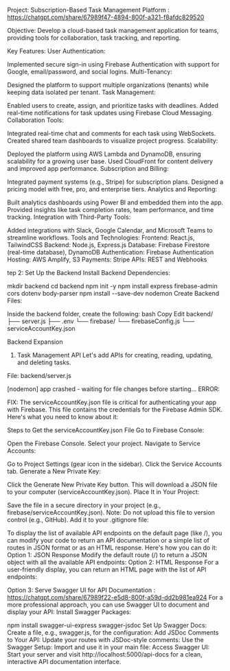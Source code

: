Project: Subscription-Based Task Management Platform : https://chatgpt.com/share/67989f47-4894-800f-a321-f8afdc829520

Objective: Develop a cloud-based task management application for teams, providing tools for collaboration, task tracking, and reporting.

Key Features:
User Authentication:

Implemented secure sign-in using Firebase Authentication with support for Google, email/password, and social logins.
Multi-Tenancy:

Designed the platform to support multiple organizations (tenants) while keeping data isolated per tenant.
Task Management:

Enabled users to create, assign, and prioritize tasks with deadlines.
Added real-time notifications for task updates using Firebase Cloud Messaging.
Collaboration Tools:

Integrated real-time chat and comments for each task using WebSockets.
Created shared team dashboards to visualize project progress.
Scalability:

Deployed the platform using AWS Lambda and DynamoDB, ensuring scalability for a growing user base.
Used CloudFront for content delivery and improved app performance.
Subscription and Billing:

Integrated payment systems (e.g., Stripe) for subscription plans.
Designed a pricing model with free, pro, and enterprise tiers.
Analytics and Reporting:

Built analytics dashboards using Power BI and embedded them into the app.
Provided insights like task completion rates, team performance, and time tracking.
Integration with Third-Party Tools:

Added integrations with Slack, Google Calendar, and Microsoft Teams to streamline workflows.
Tools and Technologies:
Frontend: React.js, TailwindCSS
Backend: Node.js, Express.js
Database: Firebase Firestore (real-time database), DynamoDB
Authentication: Firebase Authentication
Hosting: AWS Amplify, S3
Payments: Stripe
APIs: REST and Webhooks


tep 2: Set Up the Backend
Install Backend Dependencies:

mkdir backend
cd backend
npm init -y
npm install express firebase-admin cors dotenv body-parser
npm install --save-dev nodemon
Create Backend Files:

Inside the backend folder, create the following:
bash
Copy
Edit
backend/
├── server.js
├── .env
└── firebase/
    └── firebaseConfig.js
    └── serviceAccountKey.json

Backend Expansion
1. Task Management API
Let's add APIs for creating, reading, updating, and deleting tasks.

File: backend/server.js

[nodemon] app crashed - waiting for file changes before starting... ERROR: 

FIX:
The serviceAccountKey.json file is critical for authenticating your app with Firebase. This file contains the credentials for the Firebase Admin SDK. Here's what you need to know about it:

Steps to Get the serviceAccountKey.json File
Go to Firebase Console:

Open the Firebase Console.
Select your project.
Navigate to Service Accounts:

Go to Project Settings (gear icon in the sidebar).
Click the Service Accounts tab.
Generate a New Private Key:

Click the Generate New Private Key button.
This will download a JSON file to your computer (serviceAccountKey.json).
Place It in Your Project:

Save the file in a secure directory in your project (e.g., firebase/serviceAccountKey.json).
Note: Do not upload this file to version control (e.g., GitHub). Add it to your .gitignore file:

To display the list of available API endpoints on the default page (like /), you can modify your code to return an API documentation or a simple list of routes in JSON format or as an HTML response. Here's how you can do it:
Option 1: JSON Response
Modify the default route (/) to return a JSON object with all the available API endpoints:
Option 2: HTML Response
For a user-friendly display, you can return an HTML page with the list of API endpoints:

Option 3: Serve Swagger UI for API Documentation : https://chatgpt.com/share/67989f22-e5d8-800f-a59d-dd2b981ea924
For a more professional approach, you can use Swagger UI to document and display your API:
Install Swagger Packages:

npm install swagger-ui-express swagger-jsdoc
Set Up Swagger Docs: Create a file, e.g., swagger.js, for the configuration:
Add JSDoc Comments to Your API: Update your routes with JSDoc-style comments:
Use the Swagger Setup: Import and use it in your main file:
Access Swagger UI: Start your server and visit http://localhost:5000/api-docs for a clean, interactive API documentation interface.
